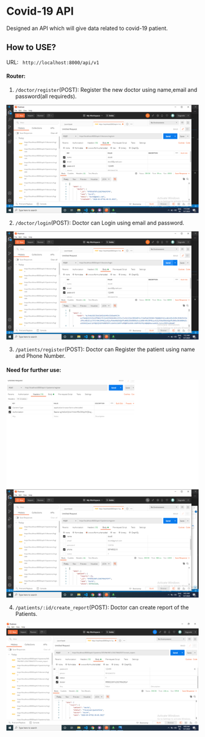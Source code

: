 # Covid-19 API

Designed an API which will give data related to covid-19 patient.

## How to USE?

URL: ` http://localhost:8000/api/v1`

#### Router:
1. `/doctor/register`(POST): Register the new doctor using name,email and password(all requireds).


![](/Images/1.png)


2. `/doctor/login`(POST): Doctor can Login using email and password.

![](/Images/2.png)



3. `/patients/register`(POST): Doctor can Register the patient using name and Phone Number.

#### Need for further use:

![](/Images/3.png)
![](/Images/4.png)



4. `/patients/:id/create_report`(POST): Doctor can create report of the Patients.

![](/Images/5.png)







